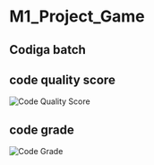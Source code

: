 # M1_Project_Game

## Codiga batch

## code quality score

![Code Quality Score](https://api.codiga.io/project/31372/score/svg)

## code grade

![Code Grade](https://api.codiga.io/project/31372/status/svg)
